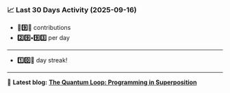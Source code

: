<!--START_STATS-->
### 📈 Last 30 Days Activity (2025-09-16)  
- **🎱9️⃣🎱** contributions  
- **2️⃣9️⃣•9️⃣3️⃣** per day
---
- **1️⃣0️⃣🎱** day streak!
---
📝 **Latest blog:** [**The Quantum Loop: Programming in Superposition**](https://andriak.com/blog/quantum-loop)
<!--END_STATS-->
